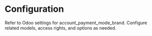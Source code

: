 # Configuration

Refer to Odoo settings for account_payment_mode_brand. Configure related models, access rights, and options as needed.
